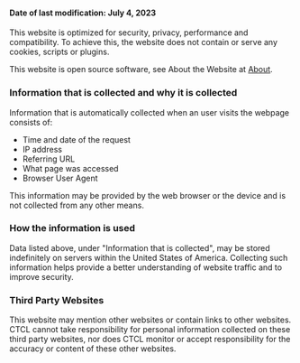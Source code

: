 #### Date of last modification: July 4, 2023

This website is optimized for security, privacy, performance and compatibility. To achieve this, the website does not contain or serve any cookies, scripts or plugins.

This website is open source software, see About the Website at [About](/).

### Information that is collected and why it is collected
Information that is automatically collected when an user visits the webpage consists of:

- Time and date of the request
- IP address
- Referring URL
- What page was accessed
- Browser User Agent

This information may be provided by the web browser or the device and is not collected from any other means.

### How the information is used
Data listed above, under "Information that is collected", may be stored indefinitely on servers within the United States of America. Collecting such information helps provide a better understanding of website traffic and to improve security.

### Third Party Websites
This website may mention other websites or contain links to other websites. CTCL cannot take responsibility for personal information collected on these third party websites, nor does CTCL monitor or accept responsibility for the accuracy or content of these other websites.
